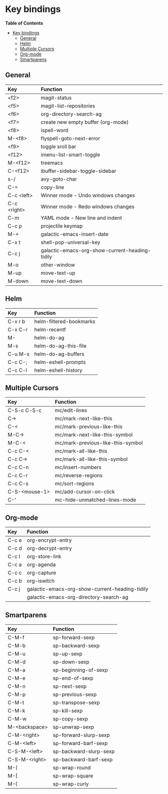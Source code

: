 # Key bindings

<!-- markdown-toc start - Don't edit this section. Run M-x markdown-toc-refresh-toc -->
**Table of Contents**

- [Key bindings](#key-bindings)
    - [General](#general)
    - [Helm](#helm)
    - [Multiple Cursors](#multiple-cursors)
    - [Org-mode](#org-mode)
    - [Smartparens](#smartparens)

<!-- markdown-toc end -->


## General

| Key           | Function                                       |
| :---          | :---                                           |
| \<f2\>        | magit-status                                   |
| \<f5\>        | magit-list-repositories                        |
| \<f6\>        | org-directory-search-ag                        |
| \<f7\>        | create new empty buffer (org-mode)             |
| \<f8\>        | ispell-word                                    |
| M-\<f8\>      | flyspell-goto-next-error                       |
| \<f9\>        | toggle sroll bar                               |
| \<f12\>       | imenu-list-smart-toggle                        |
| M-\<f12\>     | treemacs                                       |
| C-\<f12\>     | ibuffer-sidebar-toggle-sidebar                 |
| s-/           | avy-goto-char                                  |
| C-=           | copy-line                                      |
| C-c \<left\>  | Winner mode - Undo windows changes             |
| C-c \<right\> | Winner mode - Redo windows changes             |
| C-m           | YAML mode - New line and indent                |
| C-c p         | projectile keymap                              |
| M-+           | galactic-emacs-insert-date                     |
| C-x t         | shell-pop-universal-key                        |
| C-c j         | galactic-emacs-org-show-current-heading-tidily |
| M-o           | other-window                                   |
| M-up          | move-text-up                                   |
| M-down        | move-text-down                                 |

## Helm

| Key     | Function                |
| :---    | :---                    |
| C-x r b | helm-filtered-bookmarks |
| C-x C-r | helm-recentf            |
| M-<F6>  | helm-do-ag              |
| M-s     | helm-do-ag-this-file    |
| C-u M-s | helm-do-ag-buffers      |
| C-c C-; | helm-eshell-prompts     |
| C-c C-l | helm-eshell-history     |

## Multiple Cursors

| Key             | Function                          |
| :---            | :---                              |
| C-S-c C-S-c     | mc/edit-lines                     |
| C->             | mc/mark-next-like-this            |
| C-<             | mc/mark-previous-like-this        |
| M-C->           | mc/mark-next-like-this-symbol     |
| M-C-<           | mc/mark-previous-like-this-symbol |
| C-c C-<         | mc/mark-all-like-this             |
| C-c C->         | mc/mark-all-like-this-symbol      |
| C-c C-n         | mc/insert-numbers                 |
| C-c C-r         | mc/reverse-regions                |
| C-c C-s         | mc/sort-regions                   |
| C-S-\<mouse-1\> | mc/add-cursor-on-click            |
| C-'             | mc-hide-unmatched-lines-mode      |

## Org-mode

| Key    | Function                                       |
| :---   | :---                                           |
| C-c e  | org-encrypt-entry                              |
| C-c d  | org-decrypt-entry                              |
| C-c l  | org-store-link                                 |
| C-c a  | org-agenda                                     |
| C-c c  | org-capture                                    |
| C-c b  | org-iswitch                                    |
| C-c j  | galactic-emacs-org-show-current-heading-tidily |
| <F6>   | galactic-emacs-org-directory-search-ag         |

## Smartparens

| Key             | Function               |
| :---            | :---                   |
| C-M-f           | sp-forward-sexp        |
| C-M-b           | sp-backward-sexp       |
| C-M-u           | sp-up-sexp             |
| C-M-d           | sp-down-sexp           |
| C-M-a           | sp-beginning-of-sexp   |
| C-M-e           | sp-end-of-sexp         |
| C-M-n           | sp-next-sexp           |
| C-M-p           | sp-previous-sexp       |
| C-M-t           | sp-transpose-sexp      |
| C-M-k           | sp-kill-sexp           |
| C-M-w           | sp-copy-sexp           |
| M-\<backspace\> | sp-unwrap-sexp         |
| C-M-\<right\>   | sp-forward-slurp-sexp  |
| C-M-\<left\>    | sp-forward-barf-sexp   |
| C-S-M-\<left\>  | sp-backward-slurp-sexp |
| C-S-M-\<right\> | sp-backward-barf-sexp  |
| M-(             | sp-wrap-round          |
| M-[             | sp-wrap-square         |
| M-{             | sp-wrap-curly          |

